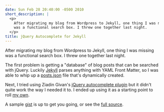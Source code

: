 ```yaml
---
date: Sun Feb 28 20:40:00 -0500 2010
short_description: |
  <p>
    After migrating my blog from Wordpress to Jekyll, one thing I was missing
    was a functional search box. I threw one together last night.
  </p>
title: jQuery Autocomplete for Jekyll
---
```


After migrating my blog from Wordpress to Jekyll, one thing I was missing
was a functional search box. I threw one together last night.

The first problem is getting a "database" of blog posts that can be searched
with jQuery. Luckily [Jekyll](http://github.com/mojombo/jekyll) parses anything
with YAML Front Matter, so I was able to whip up a
[posts.json](http://gist.github.com/317965#file_js_posts.json) file that's
dynamically created.

Next, I tried using Ziadin Givan's [jQuery autocomplete plugin](http://www.codeassembly.com/Unobtrusive-jQuery-autocomplete-plugin-with-json-key-value-support/)
but it didn't quite work the way I needed it to. I ended up using it as a starting point to roll [my own](http://gist.github.com/317965#file_js_autocomplete.js).

A sample [gist](http://gist.github.com/317965) is up to get you going, or
see the [full source](http://github.com/itspriddle/itspriddle.github.com).
